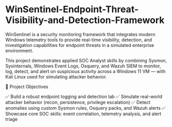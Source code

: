# WinSentinel-Endpoint-Threat-Visibility-and-Detection-Framework

WinSentinel is a security monitoring framework that integrates modern Windows telemetry tools to provide real-time visibility, detection, and investigation capabilities for endpoint threats in a simulated enterprise environment.

This project demonstrates applied SOC Analyst skills by combining Sysmon, Sysinternals, Windows Event Logs, Osquery, and Wazuh SIEM to monitor, log, detect, and alert on suspicious activity across a Windows 11 VM — with Kali Linux used for simulating attacker behavior.

🚀 Project Objectives

✅ Build a robust endpoint logging and detection lab
✅ Simulate real-world attacker behavior (recon, persistence, privilege escalation)
✅ Detect anomalies using custom Sysmon rules, Osquery packs, and Wazuh alerts
✅ Showcase core SOC skills: event correlation, telemetry analysis, and alert triage
